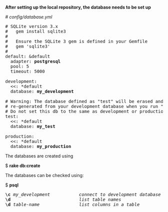 <b>After setting up the local repository, the database needs to be set up</b>

<em>&#35; config/database.yml</em>
<pre>
&#35; SQLite version 3.x
&#35;   gem install sqlite3
&#35;
&#35;   Ensure the SQLite 3 gem is defined in your Gemfile
&#35;   gem 'sqlite3'
&#35;
default: &default
  adapter: <b>postgresql</b>
  pool: 5
  timeout: 5000

development:
  <<: *default
  database: <b>my_development</b>

&#35; Warning: The database defined as "test" will be erased and
&#35; re-generated from your development database when you run "rake".
&#35; Do not set this db to the same as development or production.
test:
  <<: *default
  database: <b>my_test</b>

production:
  <<: *default
  database: <b>my_production</b>
</pre>

The databases are created using

$ <b>rake db:create</b>

The databases can be checked using:  

$ <b>psql</b>
<pre>
<b>\c</b> <em>my_development</em>           <em>connect to development database</em>
<b>\d</b>                          <em>list table names</em>
<b>\d</b> <em>table-name</em>               <em>list columns in a table</em>
</pre>
